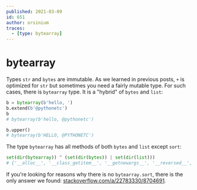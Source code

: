 ```yaml
---
published: 2021-03-09
id: 651
author: orsinium
traces:
  - [type: bytearray]
---
```


# bytearray

Types `str` and `bytes` are immutable. As we learned in previous posts, `+` is optimized for `str` but sometimes you need a fairly mutable type. For such cases, there is `bytearray` type. It is a "hybrid" of `bytes` and `list`:

```python
b = bytearray(b'hello, ')
b.extend(b'@pythonetc')
b
# bytearray(b'hello, @pythonetc')

b.upper()
# bytearray(b'HELLO, @PYTHONETC')
```

The type `bytearray` has all methods of both `bytes` and `list` except `sort`:

```python
set(dir(bytearray)) ^ (set(dir(bytes)) | set(dir(list)))
# {'__alloc__', '__class_getitem__', '__getnewargs__', '__reversed__', 'sort'}
```

If you're looking for reasons why there is no `bytearray.sort`, there is the only answer we found: [stackoverflow.com/a/22783330/8704691](https://stackoverflow.com/a/22783330/8704691).
